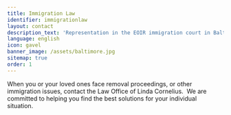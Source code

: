 ```yaml
---
title: Immigration Law
identifier: immigrationlaw
layout: contact
description_text: 'Representation in the EOIR immigration court in Baltimore, and in matters with USCIS. The Law Office of Linda Cornelius is committed to working with you to help find solutions.'
language: english
icon: gavel
banner_image: /assets/baltimore.jpg
sitemap: true
order: 1
---
```


When you or your loved ones face removal proceedings, or other immigration issues, contact the Law Office of Linda Cornelius.  We are committed to helping you find the best solutions for your individual situation.